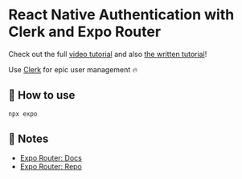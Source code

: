 # React Native Authentication with Clerk and Expo Router

Check out the full [video tutorial](https://www.youtube.com/watch?v=zh6Sc1flK2g) and also [the written tutorial](https://galaxies.dev/react-native-authentication-clerk)!

Use [Clerk](https://clerk.com/?utm_source=sponsorship&utm_medium=video&utm_campaign=simong&utm_content=08_15_2023) for epic user management 🔥

## 🚀 How to use

```sh
npx expo
```

## 📝 Notes

- [Expo Router: Docs](https://expo.github.io/router)
- [Expo Router: Repo](https://github.com/expo/router)
